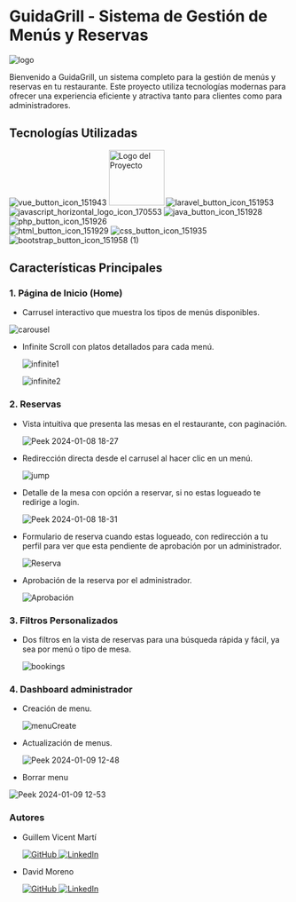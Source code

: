 # GuidaGrill - Sistema de Gestión de Menús y Reservas

  ![logo](https://github.com/davidmpenades/Vue3_Laravel_Spring-Boot_GuidaGrill/assets/118437119/0f7788c2-d3c5-4f28-be6b-1da3da39a083)

Bienvenido a GuidaGrill, un sistema completo para la gestión de menús y reservas en tu restaurante. Este proyecto utiliza tecnologías modernas para ofrecer una experiencia eficiente y atractiva tanto para clientes como para administradores.

## Tecnologías Utilizadas
![vue_button_icon_151943](https://github.com/davidmpenades/Vue3_Laravel_Spring-Boot_GuidaGrill/assets/118437119/ae3c5749-330f-4a09-8327-69fba01ca565) <img src="https://github.com/davidmpenades/Vue3_Laravel_Spring-Boot_GuidaGrill/assets/118437119/208cb9b0-e32f-462f-afcc-aeb18f1a68ea" alt="Logo del Proyecto" width="100px"> ![laravel_button_icon_151953](https://github.com/davidmpenades/Vue3_Laravel_Spring-Boot_GuidaGrill/assets/118437119/9556eed5-399c-4139-b046-0fe5fac4e3dd)<br>
![javascript_horizontal_logo_icon_170553](https://github.com/davidmpenades/Vue3_Laravel_Spring-Boot_GuidaGrill/assets/118437119/30ed6bad-d41d-429f-a62f-6ead4188f57a) ![java_button_icon_151928](https://github.com/davidmpenades/Vue3_Laravel_Spring-Boot_GuidaGrill/assets/118437119/2406f7db-8d34-4d22-890a-e7675fbb846c)  ![php_button_icon_151926](https://github.com/davidmpenades/Vue3_Laravel_Spring-Boot_GuidaGrill/assets/118437119/43f1b47b-fb66-435c-b07a-148755955c3a)<br>
![html_button_icon_151929](https://github.com/davidmpenades/Vue3_Laravel_Spring-Boot_GuidaGrill/assets/118437119/4787c172-c0b6-4c54-8f8b-a8405b0c2f0f) ![css_button_icon_151935](https://github.com/davidmpenades/Vue3_Laravel_Spring-Boot_GuidaGrill/assets/118437119/bb63a1b3-ab0a-435f-93e1-e743c636f3d5) ![bootstrap_button_icon_151958 (1)](https://github.com/davidmpenades/Vue3_Laravel_Spring-Boot_GuidaGrill/assets/118437119/0aa2c9b9-068d-41f7-a75e-b31793feb9b8) 


## Características Principales

### 1. Página de Inicio (Home)

- Carrusel interactivo que muestra los tipos de menús disponibles.
  
![carousel](https://github.com/davidmpenades/Vue3_Laravel_Spring-Boot_GuidaGrill/assets/118437119/3da68b40-4fdc-4c07-a446-737f1a1f9edd)

- Infinite Scroll con platos detallados para cada menú.

  ![infinite1](https://github.com/davidmpenades/Vue3_Laravel_Spring-Boot_GuidaGrill/assets/118437119/13832f78-7ffd-4cb4-a363-d6ce1ccca416)

  ![infinite2](https://github.com/davidmpenades/Vue3_Laravel_Spring-Boot_GuidaGrill/assets/118437119/0e820142-a692-44f1-8498-d19d35352735)

### 2. Reservas

- Vista intuitiva que presenta las mesas en el restaurante, con paginación.

  ![Peek 2024-01-08 18-27](https://github.com/davidmpenades/Vue3_Laravel_Spring-Boot_GuidaGrill/assets/118437119/7054e3c9-0abd-4d51-a05d-39be7072586c)

- Redirección directa desde el carrusel al hacer clic en un menú.

  ![jump](https://github.com/davidmpenades/Vue3_Laravel_Spring-Boot_GuidaGrill/assets/118437119/efff9a4c-2c7f-4608-9250-c965d9d7eef0)

- Detalle de la mesa con opción a reservar, si no estas logueado te redirige a login.

  ![Peek 2024-01-08 18-31](https://github.com/davidmpenades/Vue3_Laravel_Spring-Boot_GuidaGrill/assets/118437119/7c8dc999-804d-430b-a0ce-8c77b64cdcc1)

- Formulario de reserva cuando estas logueado, con redirección a tu perfil para ver que esta pendiente de aprobación por un administrador.

  ![Reserva](https://github.com/davidmpenades/Vue3_Laravel_Spring-Boot_GuidaGrill/assets/118437119/660830cc-3902-4e44-96a3-b006f5630f41)

- Aprobación de la reserva por el administrador.
  
  ![Aprobación](https://github.com/davidmpenades/Vue3_Laravel_Spring-Boot_GuidaGrill/assets/118437119/ab006ebf-894b-4c79-8b7b-6ecf6dc77222)
  
### 3. Filtros Personalizados

- Dos filtros en la vista de reservas para una búsqueda rápida y fácil, ya sea por menú o tipo de mesa.

  ![bookings](https://github.com/davidmpenades/Vue3_Laravel_Spring-Boot_GuidaGrill/assets/118437119/0d6ffb00-1a71-4940-87ed-b41043073add)

### 4. Dashboard administrador

- Creación de menu.

  ![menuCreate](https://github.com/davidmpenades/Vue3_Laravel_Spring-Boot_GuidaGrill/assets/118437119/6009c467-fc65-45c8-a0ad-bd0569bdb699)

- Actualización de menus.

  ![Peek 2024-01-09 12-48](https://github.com/davidmpenades/Vue3_Laravel_Spring-Boot_GuidaGrill/assets/118437119/bed2473c-f5e7-49e8-a16e-02ee71bf5d01)

-  Borrar menu

  ![Peek 2024-01-09 12-53](https://github.com/Guillemvm03/Vue3_Laravel_Spring-Boot_GuidaGrill/assets/128723799/0deb63a4-0211-4c55-b185-9af3955f1ce7)


### Autores

- Guillem Vicent Martí

  <a href="https://github.com/Guillemvm03">
   <img src="https://github.com/davidmpenades/Vue3_Laravel_Spring-Boot_GuidaGrill/assets/118437119/bb865d0d-a866-4341-b6ad-b72b9594806e" alt="GitHub">
  </a>
  <a href="https://www.linkedin.com/in/gvicentmarti">
   <img src="https://github.com/davidmpenades/Vue3_Laravel_Spring-Boot_GuidaGrill/assets/118437119/e9ab5c51-52b2-448e-9290-f676161bc077" alt="LinkedIn">
  </a>

- David Moreno

  <a href="https://github.com/davidmpenades">
   <img src="https://github.com/davidmpenades/Vue3_Laravel_Spring-Boot_GuidaGrill/assets/118437119/bb865d0d-a866-4341-b6ad-b72b9594806e" alt="GitHub">
  </a>
  <a href="https://www.linkedin.com/in/david-moreno-1675a4248">
   <img src="https://github.com/davidmpenades/Vue3_Laravel_Spring-Boot_GuidaGrill/assets/118437119/e9ab5c51-52b2-448e-9290-f676161bc077" alt="LinkedIn">
  </a>
  


